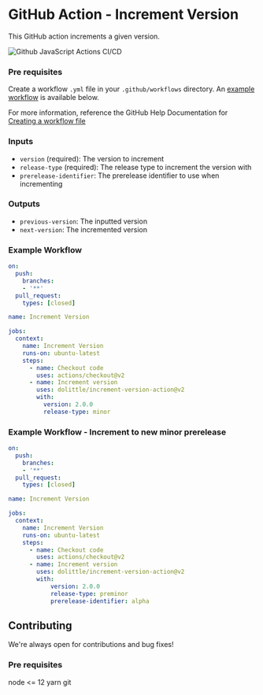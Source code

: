 # GitHub Action - Increment Version
This GitHub action increments a given version.

![Github JavaScript Actions CI/CD](https://github.com/dolittle/increment-version-action/workflows/Github%20JavaScript%20Actions%20CI/CD/badge.svg)

### Pre requisites
Create a workflow `.yml` file in your `.github/workflows` directory. An [example workflow](#example-workflow) is available below.

For more information, reference the GitHub Help Documentation for [Creating a workflow file](https://help.github.com/en/articles/configuring-a-workflow#creating-a-workflow-file)

### Inputs
- `version` (required): The version to increment
- `release-type` (required): The release type to increment the version with
- `prerelease-identifier`: The prerelease identifier to use when incrementing

### Outputs
- `previous-version`: The inputted version
- `next-version`: The incremented version

### Example Workflow
```yaml
on:
  push:
    branches:
    - '**'
  pull_request:
    types: [closed]

name: Increment Version

jobs:
  context:
    name: Increment Version
    runs-on: ubuntu-latest
    steps:
      - name: Checkout code
        uses: actions/checkout@v2
      - name: Increment version
        uses: dolittle/increment-version-action@v2
        with:
          version: 2.0.0
          release-type: minor

```

### Example Workflow - Increment to new minor prerelease
```yaml
on:
  push:
    branches:
    - '**'
  pull_request:
    types: [closed]

name: Increment Version

jobs:
  context:
    name: Increment Version
    runs-on: ubuntu-latest
    steps:
      - name: Checkout code
        uses: actions/checkout@v2
      - name: Increment version
        uses: dolittle/increment-version-action@v2
        with:
            version: 2.0.0
            release-type: preminor
            prerelease-identifier: alpha

```

## Contributing
We're always open for contributions and bug fixes!

### Pre requisites
node <= 12
yarn
git
